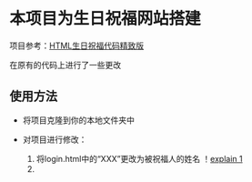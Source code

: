 # 本项目为生日祝福网站搭建

项目参考：[HTML生日祝福代码精致版](https://www.bilibili.com/video/BV1MK411m7Wk/?spm_id_from=333.1391.0.0&vd_source=348051f774b468b1bd9ef0632cd78865)

在原有的代码上进行了一些更改

## 使用方法

  -  将项目克隆到你的本地文件夹中 

  -  对项目进行修改：

     1. 将login.html中的“XXX”更改为被祝福人的姓名
  ！[explain 1](explain/173648.png)
     2. 

